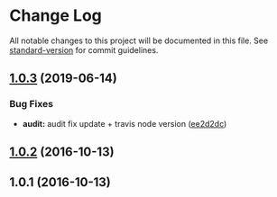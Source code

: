 # Change Log

All notable changes to this project will be documented in this file. See [standard-version](https://github.com/conventional-changelog/standard-version) for commit guidelines.

## [1.0.3](https://github.com/emkay/parser-6502/compare/v1.0.1...v1.0.3) (2019-06-14)


### Bug Fixes

* **audit:** audit fix update + travis node version ([ee2d2dc](https://github.com/emkay/parser-6502/commit/ee2d2dc))



<a name="1.0.2"></a>
## [1.0.2](https://github.com/emkay/parser-6502/compare/v1.0.1...v1.0.2) (2016-10-13)



<a name="1.0.1"></a>
## 1.0.1 (2016-10-13)
